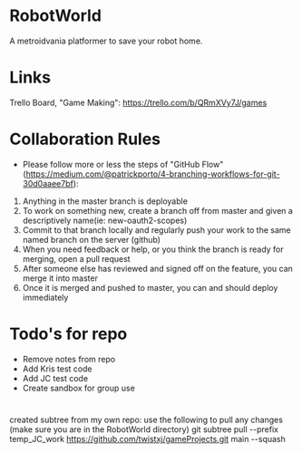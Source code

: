 # RobotWorld
A metroidvania platformer to save your robot home.

# Links
Trello Board, "Game Making": https://trello.com/b/QRmXVy7J/games

# Collaboration Rules
* Please follow more or less the steps of "GitHub Flow" (https://medium.com/@patrickporto/4-branching-workflows-for-git-30d0aaee7bf): 
1. Anything in the master branch is deployable
2. To work on something new, create a branch off from master and given a descriptively name(ie: new-oauth2-scopes)
3. Commit to that branch locally and regularly push your work to the same named branch on the server (github)
4. When you need feedback or help, or you think the branch is ready for merging, open a pull request
5. After someone else has reviewed and signed off on the feature, you can merge it into master
6. Once it is merged and pushed to master, you can and should deploy immediately


# Todo's for repo
* Remove notes from repo
* Add Kris test code
* Add JC test code
* Create sandbox for group use

#
created subtree from my own repo:
use the following to pull any changes (make sure you are in the RobotWorld directory)
git subtree pull --prefix temp_JC_work https://github.com/twistxj/gameProjects.git main --squash